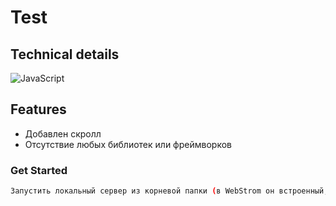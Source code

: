 # Test

## Technical details

![JavaScript](https://img.shields.io/badge/JavaScript-efd81d?style=for-the-badge&logo=javascript&logoColor=fff)

## Features
* Добавлен скролл
* Отсутствие любых библиотек или фреймворков


### Get Started
``` bash
Запустить локальный сервер из корневой папки (в WebStrom он встроенный, в VSCode к примеру LiveServer)

```
